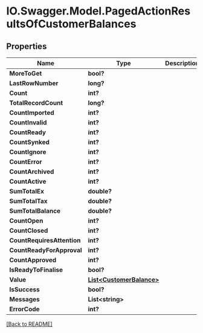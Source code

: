# IO.Swagger.Model.PagedActionResultsOfCustomerBalances
## Properties

Name | Type | Description | Notes
------------ | ------------- | ------------- | -------------
**MoreToGet** | **bool?** |  | [optional] 
**LastRowNumber** | **long?** |  | [optional] 
**Count** | **int?** |  | [optional] 
**TotalRecordCount** | **long?** |  | [optional] 
**CountImported** | **int?** |  | [optional] 
**CountInvalid** | **int?** |  | [optional] 
**CountReady** | **int?** |  | [optional] 
**CountSynked** | **int?** |  | [optional] 
**CountIgnore** | **int?** |  | [optional] 
**CountError** | **int?** |  | [optional] 
**CountArchived** | **int?** |  | [optional] 
**CountActive** | **int?** |  | [optional] 
**SumTotalEx** | **double?** |  | [optional] 
**SumTotalTax** | **double?** |  | [optional] 
**SumTotalBalance** | **double?** |  | [optional] 
**CountOpen** | **int?** |  | [optional] 
**CountClosed** | **int?** |  | [optional] 
**CountRequiresAttention** | **int?** |  | [optional] 
**CountReadyForApproval** | **int?** |  | [optional] 
**CountApproved** | **int?** |  | [optional] 
**IsReadyToFinalise** | **bool?** |  | [optional] 
**Value** | [**List&lt;CustomerBalance&gt;**](CustomerBalance.md) |  | [optional] 
**IsSuccess** | **bool?** |  | [optional] 
**Messages** | **List&lt;string&gt;** |  | [optional] 
**ErrorCode** | **int?** |  | [optional] 

 [[Back to README]](../README.md)

